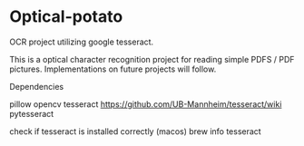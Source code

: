 # Optical-potato
OCR project utilizing google tesseract.

This is a optical character recognition project for reading simple PDFS / PDF pictures.
Implementations on future projects will follow.

Dependencies

pillow
opencv
tesseract https://github.com/UB-Mannheim/tesseract/wiki
pytesseract

check if tesseract is installed correctly (macos)
brew info tesseract
